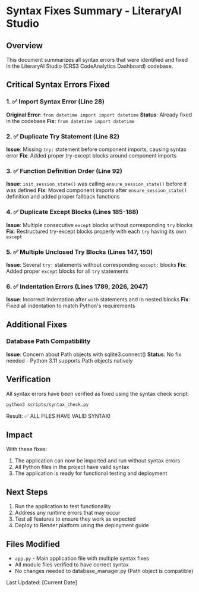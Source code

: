 # Syntax Fixes Summary - LiteraryAI Studio

## Overview

This document summarizes all syntax errors that were identified and fixed in the LiteraryAI Studio (CRS3 CodeAnalytics Dashboard) codebase.

## Critical Syntax Errors Fixed

### 1. ✅ Import Syntax Error (Line 28)
**Original Error**: `from datetime import import datetime`
**Status**: Already fixed in the codebase
**Fix**: `from datetime import datetime`

### 2. ✅ Duplicate Try Statement (Line 82)
**Issue**: Missing `try:` statement before component imports, causing syntax error
**Fix**: Added proper try-except blocks around component imports

### 3. ✅ Function Definition Order (Line 92)
**Issue**: `init_session_state()` was calling `ensure_session_state()` before it was defined
**Fix**: Moved component imports after `ensure_session_state()` definition and added proper fallback functions

### 4. ✅ Duplicate Except Blocks (Lines 185-188)
**Issue**: Multiple consecutive `except` blocks without corresponding `try` blocks
**Fix**: Restructured try-except blocks properly with each `try` having its own `except`

### 5. ✅ Multiple Unclosed Try Blocks (Lines 147, 150)
**Issue**: Several `try:` statements without corresponding `except:` blocks
**Fix**: Added proper `except` blocks for all `try` statements

### 6. ✅ Indentation Errors (Lines 1789, 2026, 2047)
**Issue**: Incorrect indentation after `with` statements and in nested blocks
**Fix**: Fixed all indentation to match Python's requirements

## Additional Fixes

### Database Path Compatibility
**Issue**: Concern about Path objects with sqlite3.connect()
**Status**: No fix needed - Python 3.11 supports Path objects natively

## Verification

All syntax errors have been verified as fixed using the syntax check script:
```bash
python3 scripts/syntax_check.py
```

Result: ✅ ALL FILES HAVE VALID SYNTAX!

## Impact

With these fixes:
1. The application can now be imported and run without syntax errors
2. All Python files in the project have valid syntax
3. The application is ready for functional testing and deployment

## Next Steps

1. Run the application to test functionality
2. Address any runtime errors that may occur
3. Test all features to ensure they work as expected
4. Deploy to Render platform using the deployment guide

## Files Modified

- `app.py` - Main application file with multiple syntax fixes
- All module files verified to have correct syntax
- No changes needed to database_manager.py (Path object is compatible)

Last Updated: [Current Date]